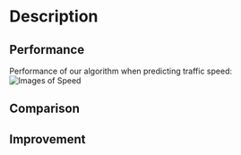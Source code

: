 # Description
## Performance
Performance of our algorithm when predicting traffic speed:
![Images of Speed](https://github.com/Huaicheng-Zhang/M.Eng-Project/blob/master/Results/speed_1.png)

## Comparison
  

## Improvement
  
